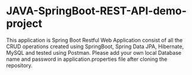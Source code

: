 # JAVA-SpringBoot-REST-API-demo-project

This application is Spring Boot Restful Web Application consist of all the CRUD operations created using SpringBoot, Spring Data JPA, Hibernate, MySQL and tested using Postman.
Please add your own local Database name and password in application.properties file after cloning the repository.
